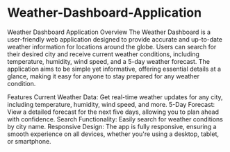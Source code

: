 # Weather-Dashboard-Application
Weather Dashboard Application
Overview
The Weather Dashboard is a user-friendly web application designed to provide accurate and up-to-date weather information for locations around the globe. Users can search for their desired city and receive current weather conditions, including temperature, humidity, wind speed, and a 5-day weather forecast. The application aims to be simple yet informative, offering essential details at a glance, making it easy for anyone to stay prepared for any weather condition.

Features
Current Weather Data: Get real-time weather updates for any city, including temperature, humidity, wind speed, and more.
5-Day Forecast: View a detailed forecast for the next five days, allowing you to plan ahead with confidence.
Search Functionality: Easily search for weather conditions by city name.
Responsive Design: The app is fully responsive, ensuring a smooth experience on all devices, whether you're using a desktop, tablet, or smartphone.